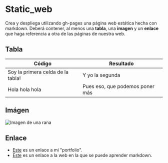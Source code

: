 # Static_web

  Crea y despliega utilizando gh-pages una página web estática hecha con markdown. Deberá contener, al menos una **tabla**, una **imagen** y un **enlace** que haga referencia a otra de las páginas de nuestra web.


## Tabla

  | Código                                   | Resultado                               |
  |------------------------------------------|-----------------------------------------|
  | Soy la primera celda de la tabla!        | Y yo la segunda                         |
  | Hola hola hola                           | Pues eso, que podemos poner más         |


## Imágen

  ![Imagen de una rana](/github-light/assets/images/frog100x100.jpg)


## Enlace
  * [Este](http://127.0.0.1:3000/web_convencional.html) es un enlace a mi "portfolio".
  * [Este](https://guilleatm.github.io/github-light/markdown-syntax.html#5-im%C3%A1genes) es un enlace a la web en la que se puede aprender markdown.
